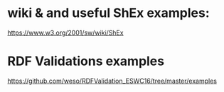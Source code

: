 # wiki & and useful ShEx examples:
https://www.w3.org/2001/sw/wiki/ShEx

# RDF Validations examples
https://github.com/weso/RDFValidation_ESWC16/tree/master/examples